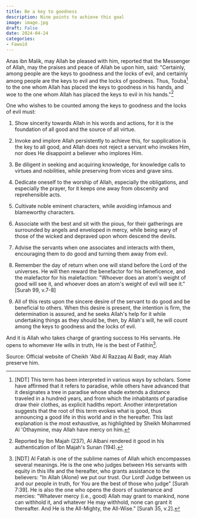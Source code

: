 ```yaml
---
title: Be a key to goodness
description: Nine points to achieve this goal
image: image.jpg
draft: False
date: 2024-04-24
categories: 
- Fawaïd
---
```


Anas ibn Malik, may Allah be pleased with him, reported that the Messenger of Allah, may the praises and peace of Allah be upon him, said: "Certainly, among people are the keys to goodness and the locks of evil, and certainly among people are the keys to evil and the locks of goodness. Thus, Touba[^1] to the one whom Allah has placed the keys to goodness in his hands, and woe to the one whom Allah has placed the keys to evil in his hands."[^2]

One who wishes to be counted among the keys to goodness and the locks of evil must:

1. Show sincerity towards Allah in his words and actions, for it is the foundation of all good and the source of all virtue.

2. Invoke and implore Allah persistently to achieve this, for supplication is the key to all good, and Allah does not reject a servant who invokes Him, nor does He disappoint a believer who implores Him.

3. Be diligent in seeking and acquiring knowledge, for knowledge calls to virtues and nobilities, while preserving from vices and grave sins.

4. Dedicate oneself to the worship of Allah, especially the obligations, and especially the prayer, for it keeps one away from obscenity and reprehensible acts.

5. Cultivate noble eminent characters, while avoiding infamous and blameworthy characters.

6. Associate with the best and sit with the pious, for their gatherings are surrounded by angels and enveloped in mercy, while being wary of those of the wicked and depraved upon whom descend the devils.

7. Advise the servants when one associates and interacts with them, encouraging them to do good and turning them away from evil.

8. Remember the day of return when one will stand before the Lord of the universes. He will then reward the benefactor for his beneficence, and the malefactor for his malefaction: "Whoever does an atom's weight of good will see it, and whoever does an atom's weight of evil will see it." [Surah 99, v.7-8]

9. All of this rests upon the sincere desire of the servant to do good and be beneficial to others. When this desire is present, the intention is firm, the determination is assured, and he seeks Allah's help for it while undertaking things as they should be, then, by Allah's will, he will count among the keys to goodness and the locks of evil.

And it is Allah who takes charge of granting success to His servants. He opens to whomever He wills in truth, He is the best of Fatihin[^3].

Source: Official website of Cheikh 'Abd Al Razzaq Al Badr, may Allah preserve him.

[^1]: [NDT] This term has been interpreted in various ways by scholars. Some have affirmed that it refers to paradise, while others have advanced that it designates a tree in paradise whose shade extends a distance traveled in a hundred years, and from which the inhabitants of paradise draw their clothes, as explicit hadiths report. Another interpretation suggests that the root of this term evokes what is good, thus announcing a good life in this world and in the hereafter. This last explanation is the most exhaustive, as highlighted by Sheikh Mohammed Al 'Othaymine, may Allah have mercy on him.

[^2]: Reported by Ibn Majah (237), Al Albani rendered it good in his authentication of Ibn Majah's Sunan (194).

[^3]: [NDT] Al Fatah is one of the sublime names of Allah which encompasses several meanings. He is the one who judges between His servants with equity in this life and the hereafter, who grants assistance to the believers: "In Allah (Alone) we put our trust. Our Lord! Judge between us and our people in truth, for You are the best of those who judge" [Surah 7:39]. He is also the one who opens the doors of sustenance and mercies: "Whatever mercy (i.e., good) Allah may grant to mankind, none can withhold it, and whatever He may withhold, none can grant it thereafter. And He is the All-Mighty, the All-Wise." [Surah 35, v.2].
